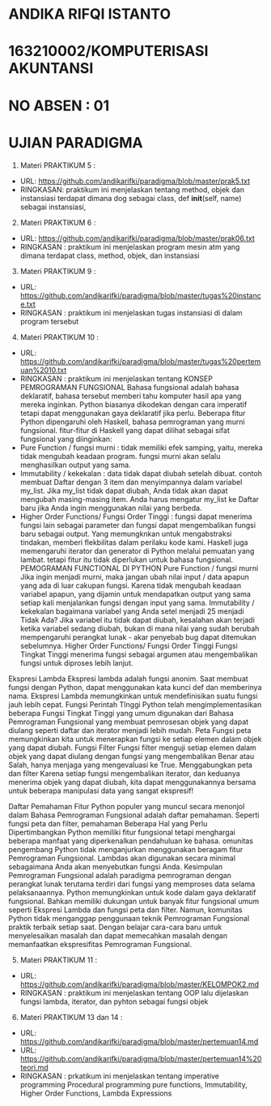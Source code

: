 # ANDIKA RIFQI ISTANTO
# 163210002/KOMPUTERISASI AKUNTANSI 
# NO ABSEN : 01 
# UJIAN PARADIGMA

1. Materi PRAKTIKUM 5 : 
- URL: https://github.com/andikarifki/paradigma/blob/master/prak5.txt
- RINGKASAN: praktikum ini menjelaskan tentang method, objek dan instansiasi terdapat
dimana dog sebagai class, def __init__(self, name) sebagai instansiasi,

2. Materi PRAKTIKUM 6 :
- URL: https://github.com/andikarifki/paradigma/blob/master/prak06.txt
- RINGKASAN : praktikum ini menjelaskan program mesin atm yang dimana terdapat class, method, objek, dan instansiasi

3. Materi PRAKTIKUM 9 :
- URL: https://github.com/andikarifki/paradigma/blob/master/tugas%20instance.txt
- RINGKASAN : praktikum ini menjelaskan tugas instansiasi di dalam program tersebut

4. Materi PRAKTIKUM 10 :
- URL: https://github.com/andikarifki/paradigma/blob/master/tugas%20pertemuan%2010.txt
- RINGKASAN : praktikum ini menjelaskan tentang KONSEP PEMROGRAMAN FUNGSIONAL
Bahasa fungsional adalah bahasa deklaratif, bahasa tersebut memberi tahu komputer hasil apa yang mereka inginkan. Python biasanya dikodekan dengan cara imperatif tetapi dapat menggunakan gaya deklaratif jika perlu. Beberapa fitur Python dipengaruhi oleh Haskell, bahasa pemrograman yang murni fungsional. fitur-fitur di Haskell yang dapat dilihat sebagai sifat fungsional yang diinginkan:
-	Pure Function / fungsi murni : tidak memiliki efek samping, yaitu, mereka tidak mengubah keadaan program. fungsi murni akan selalu menghasilkan output yang sama.
-	Immutability / kekekalan :  data tidak dapat diubah setelah dibuat. contoh membuat Daftar dengan 3 item dan menyimpannya dalam variabel my_list. Jika my_list tidak dapat diubah, Anda tidak akan dapat mengubah masing-masing item. Anda harus mengatur my_list ke Daftar baru jika Anda ingin menggunakan nilai yang berbeda.
-	Higher Order Functions/ Fungsi Order Tinggi : fungsi dapat menerima fungsi lain sebagai parameter dan fungsi dapat mengembalikan fungsi baru sebagai output. Yang memungknkan untuk mengabstraksi tindakan, memberi flekbilitas dalam perilaku kode kami.
Haskell juga memengaruhi iterator dan generator di Python melalui pemuatan yang lambat. tetapi fitur itu tidak diperlukan untuk bahasa fungsional.
PEMOGRAMAN FUNCTIONAL DI PYTHON
Pure Function / fungsi murni
Jika ingin menjadi murni, maka jangan ubah nilai input / data apapun yang ada di luar cakupan fungsi. Karena tidak mengubah keadaan variabel apapun, yang dijamin untuk mendapatkan output yang sama setiap kali menjalankan fungsi dengan input yang sama.
Immutability / kekekalan
bagaimana variabel yang Anda setel menjadi 25 menjadi Tidak Ada? Jika variabel itu tidak dapat diubah, kesalahan akan terjadi ketika variabel sedang diubah, bukan di mana nilai yang sudah berubah mempengaruhi perangkat lunak - akar penyebab bug dapat ditemukan sebelumnya.
Higher Order Functions/ Fungsi Order Tinggi
Fungsi Tingkat Tinggi menerima fungsi sebagai argumen atau mengembalikan fungsi untuk diproses lebih lanjut.


Ekspresi Lambda
Ekspresi lambda adalah fungsi anonim. Saat membuat fungsi dengan Python, dapat menggunakan kata kunci def dan memberinya nama. Ekspresi Lambda memungkinkan untuk mendefinisikan suatu fungsi jauh lebih cepat.
Fungsi Perintah TInggi
Python telah mengimplementasikan beberapa Fungsi Tingkat Tinggi yang umum digunakan dari Bahasa Pemrograman Fungsional yang membuat pemrosesan objek yang dapat diulang seperti daftar dan iterator menjadi lebih mudah.
Peta
Fungsi peta memungkinkan kita untuk menerapkan fungsi ke setiap elemen dalam objek yang dapat diubah.
Fungsi Filter
Fungsi filter menguji setiap elemen dalam objek yang dapat diulang dengan fungsi yang mengembalikan Benar atau Salah, hanya menjaga yang mengevaluasi ke True.
Menggabungkan peta dan filter
Karena setiap fungsi mengembalikan iterator, dan keduanya menerima objek yang dapat diubah, kita dapat menggunakannya bersama untuk beberapa manipulasi data yang sangat ekspresif!

Daftar Pemahaman
Fitur Python populer yang muncul secara menonjol dalam Bahasa Pemrograman Fungsional adalah daftar pemahaman. Seperti fungsi peta dan filter, pemahaman
Beberapa Hal yang Perlu Dipertimbangkan
Python memiliki fitur fungsional tetapi menghargai beberapa manfaat yang diperkenalkan pendahuluan ke bahasa. omunitas pengembang Python tidak menganjurkan menggunakan beragam fitur Pemrograman Fungsional. Lambdas akan digunakan secara minimal sebagaimana Anda akan menyebutkan fungsi Anda.
Kesimpulan
Pemrograman Fungsional adalah paradigma pemrograman dengan perangkat lunak terutama terdiri dari fungsi yang memproses data selama pelaksanaannya. Python memungkinkan untuk kode dalam gaya deklaratif fungsional. Bahkan memiliki dukungan untuk banyak fitur fungsional umum seperti Ekspresi Lambda dan fungsi peta dan filter. Namun, komunitas Python tidak menganggap penggunaan teknik Pemrograman Fungsional praktik terbaik setiap saat. Dengan belajar cara-cara baru untuk menyelesaikan masalah dan dapat memecahkan masalah dengan memanfaatkan ekspresifitas Pemrograman Fungsional.


5. Materi PRAKTIKUM 11 :
- URL: https://github.com/andikarifki/paradigma/blob/master/KELOMPOK2.md
- RINGKASAN : praktikum ini menjelaskan tentang OOP lalu dijelaskan fungsi lambda, iterator, dan pyhton sebagai fungsi objek

6. Materi PRAKTIKUM 13 dan 14 :
- URL: https://github.com/andikarifki/paradigma/blob/master/pertemuan14.md
- URL: https://github.com/andikarifki/paradigma/blob/master/pertemuan14%20teori.md
- RINGKASAN : prkatikum ini menjelaskan tentang imperative programming
Procedural programming pure functions, Immutability, Higher Order Functions, Lambda Expressions

